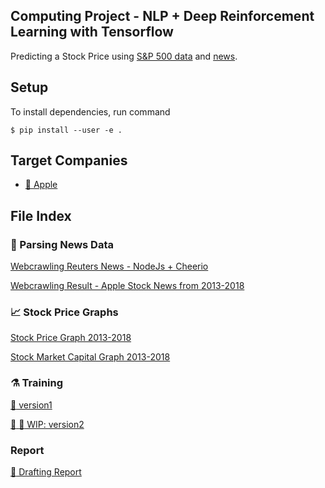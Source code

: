 ## Computing Project - NLP + Deep Reinforcement Learning with Tensorflow

Predicting a Stock Price using [S&P 500 data](https://www.kaggle.com/camnugent/sandp500) and [news](https://www.reuters.com/finance/stocks/company-news/AAPL.OQ).

## Setup

To install dependencies, run command

```
$ pip install --user -e .
```

## Target Companies
* [:apple: Apple](https://www.apple.com/)

## File Index

### :bento:  Parsing News Data

[Webcrawling Reuters News - NodeJs + Cheerio](https://github.com/wenyenwei/tensorflow-stock-news/blob/master/rnews.js)

[Webcrawling Result - Apple Stock News from 2013-2018](https://github.com/wenyenwei/tensorflow-stock-news/blob/master/rnews_apple.txt)

### :chart_with_upwards_trend:  Stock Price Graphs

[Stock Price Graph 2013-2018](https://github.com/wenyenwei/tensorflow-stock-news/blob/master/data_image.png)

[Stock Market Capital Graph 2013-2018](https://github.com/wenyenwei/tensorflow-stock-news/blob/master/data_image_vol.png)

### :alembic: Training

[:bookmark: version1](https://github.com/wenyenwei/tensorflow-stock-news/blob/master/rnews.py)

[:bookmark: :construction: WIP: version2](https://github.com/wenyenwei/tensorflow-stock-news/blob/master/rnews2.py)

### Report

[:construction: Drafting Report](https://docs.google.com/document/d/1IXd_1U-Ucj39PColOH4dgrfw84PoLc9uKmLs0Wbm11M/edit?usp=sharing)
